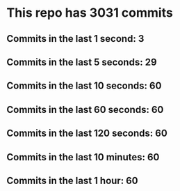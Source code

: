 # This repo has 3031 commits

## Commits in the last 1 second: 3
## Commits in the last 5 seconds: 29
## Commits in the last 10 seconds: 60
## Commits in the last 60 seconds: 60
## Commits in the last 120 seconds: 60
## Commits in the last 10 minutes: 60
## Commits in the last 1 hour: 60
